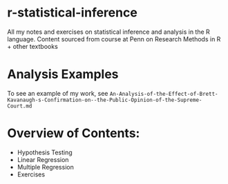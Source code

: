 # r-statistical-inference
All my notes and exercises on statistical inference and analysis in the R language. Content sourced from course at Penn on Research Methods in R + other textbooks

# Analysis Examples

To see an example of my work, see `An-Analysis-of-the-Effect-of-Brett-Kavanaugh-s-Confirmation-on--the-Public-Opinion-of-the-Supreme-Court.md`

# Overview of Contents:
- Hypothesis Testing
- Linear Regression
- Multiple Regression
- Exercises